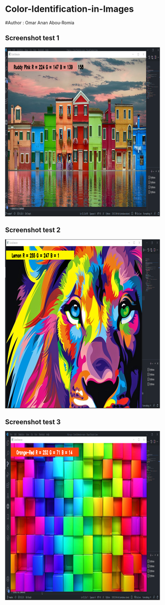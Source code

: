# Color-Identification-in-Images
#Author : Omar Anan Abou-Romia
<h2>Screenshot test 1</h2>
<img src="Screenshots/1.png" width=1200 height=550>
<h2>Screenshot test 2</h2>
<img src="Screenshots/2.png" width=1200 height=550>
<h2>Screenshot test 3</h2>
<img src="Screenshots/3.png" width=1200 height=550>
